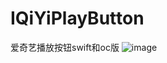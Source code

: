 # IQiYiPlayButton
爱奇艺播放按钮swift和oc版
![image](https://github.com/OldestDriver/IQiYiPlayButton/blob/master/Untitled.gif)
